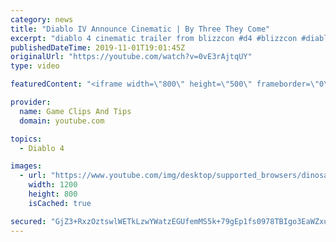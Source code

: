 ```yaml
---
category: news
title: "Diablo IV Announce Cinematic | By Three They Come"
excerpt: "diablo 4 cinematic trailer from blizzcon #d4 #blizzcon #diablo."
publishedDateTime: 2019-11-01T19:01:45Z
originalUrl: "https://youtube.com/watch?v=0vE3rAjtqUY"
type: video

featuredContent: "<iframe width=\"800\" height=\"500\" frameborder=\"0\" src=\"https://www.youtube.com/embed/0vE3rAjtqUY\" allow=\"accelerometer; autoplay; encrypted-media; gyroscope; picture-in-picture\" allowfullscreen></iframe>"

provider:
  name: Game Clips And Tips
  domain: youtube.com

topics:
  - Diablo 4

images:
  - url: "https://www.youtube.com/img/desktop/supported_browsers/dinosaur.png"
    width: 1200
    height: 800
    isCached: true

secured: "GjZ3+RxzOztswlWETkLzwYWatzEGUfemMS5k+79gEp1fs0978TBIgo3EaWZxu7CGVg9VaaVMZYI/POz98cPBzM4SbDt70skEx4rOUfoMEMhtzu2e80oJQzCYd1HlK/GOwI5gKKYq54dXuH7an7CS3EIKkjzjd/VDKU7Tl9lM7YRphScOyPOLiC0Vb7XzfdjFVZWaAlxknyJLrHFPqMUg8jhtl7Tl7S1U4m1nE/M3QWxesoPDJjcPNI0BwDImz4C/K1ZMvJLNRHXea3Ygek7knwMBoIE9gWZqI1uWTh8r/u6gsSHiJoGiPaW3tsleWZEgb6AGwu/yIoaJjgB5tf1Ij1LBZVFppjgw0+a1PDDfcrFtfAyFStvOXy17lq4zlvaHzCybXweruU1FyHUYLrd21w==;8M1Kz4NR9CExR8NRYn+sQQ=="
---
```


